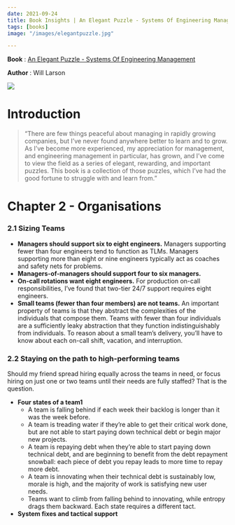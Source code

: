 ```yaml
---
date: 2021-09-24
title: Book Insights | An Elegant Puzzle - Systems Of Engineering Management
tags: [books]
image: "/images/elegantpuzzle.jpg"

---
```

**Book** : [An Elegant Puzzle - Systems Of Engineering Management](https://www.amazon.in/Elegant-Puzzle-Systems-Engineering-Management/dp/1732265186)

**Author** : Will Larson

![](/images/elegantpuzzle.jpeg)

# Introduction

> “There are few things peaceful about managing in rapidly growing companies, but I’ve never found anywhere better to learn and to grow. As I’ve become more experienced, my appreciation for management, and engineering management in particular, has grown, and I’ve come to view the field as a series of elegant, rewarding, and important puzzles. This book is a collection of those puzzles, which I’ve had the good fortune to struggle with and learn from.”

# Chapter 2 - Organisations

### 2.1 Sizing Teams

- **Managers should support six to eight engineers.** Managers supporting fewer than four engineers tend to function as TLMs. Managers supporting more than eight or nine engineers typically act as coaches and safety nets for problems.
- **Managers-of-managers should support four to six managers.**
- **On-call rotations want eight engineers.** For production on-call responsibilities, I’ve found that two-tier 24/7 support requires eight engineers.
- **Small teams (fewer than four members) are not teams.** An important property of teams is that they abstract the complexities of the individuals that compose them. Teams with fewer than four individuals are a sufficiently leaky abstraction that they function indistinguishably from individuals. To reason about a small team’s delivery, you’ll have to know about each on-call shift, vacation, and interruption.

### 2.2 Staying on the path to high-performing teams

Should my friend spread hiring equally across the teams in need, or focus hiring on just one or two teams until their needs are fully staffed? That is the question.

- **Four states of a team1**
  - A team is falling behind if each week their backlog is longer than it was the week before.
  - A team is treading water if they’re able to get their critical work done, but are not able to start paying down technical debt or begin major new projects.
  - A team is repaying debt when they’re able to start paying down technical debt, and are beginning to benefit from the debt repayment snowball: each piece of debt you repay leads to more time to repay more debt.
  - A team is innovating when their technical debt is sustainably low, morale is high, and the majority of work is satisfying new user needs.
  - Teams want to climb from falling behind to innovating, while entropy drags them backward. Each state requires a different tact.
- **System fixes and tactical support**
